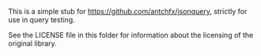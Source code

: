 This is a simple stub for https://github.com/antchfx/jsonquery, strictly for use in query testing.

See the LICENSE file in this folder for information about the licensing of the original library.
